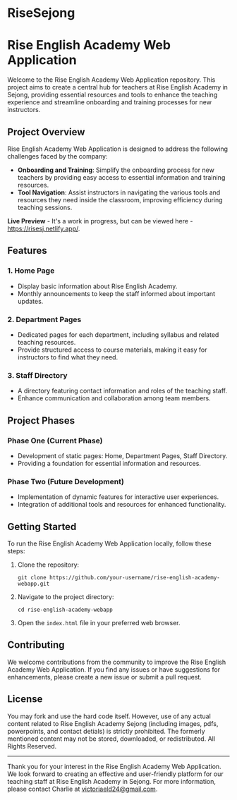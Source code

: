 # RiseSejong

# Rise English Academy Web Application

Welcome to the Rise English Academy Web Application repository. This project aims to create a central hub for teachers at Rise English Academy in Sejong, providing essential resources and tools to enhance the teaching experience and streamline onboarding and training processes for new instructors.

## Project Overview

Rise English Academy Web Application is designed to address the following challenges faced by the company:

- **Onboarding and Training**: Simplify the onboarding process for new teachers by providing easy access to essential information and training resources.
- **Tool Navigation**: Assist instructors in navigating the various tools and resources they need inside the classroom, improving efficiency during teaching sessions.

**Live Preview** - It's a work in progress, but can be viewed here - https://risesj.netlify.app/.

## Features

### 1. Home Page
- Display basic information about Rise English Academy.
- Monthly announcements to keep the staff informed about important updates.

### 2. Department Pages
- Dedicated pages for each department, including syllabus and related teaching resources.
- Provide structured access to course materials, making it easy for instructors to find what they need.

### 3. Staff Directory
- A directory featuring contact information and roles of the teaching staff.
- Enhance communication and collaboration among team members.

## Project Phases

### Phase One (Current Phase)
- Development of static pages: Home, Department Pages, Staff Directory.
- Providing a foundation for essential information and resources.

### Phase Two (Future Development)
- Implementation of dynamic features for interactive user experiences.
- Integration of additional tools and resources for enhanced functionality.

## Getting Started

To run the Rise English Academy Web Application locally, follow these steps:

1. Clone the repository:
   ```
   git clone https://github.com/your-username/rise-english-academy-webapp.git
   ```

2. Navigate to the project directory:
   ```
   cd rise-english-academy-webapp
   ```

3. Open the `index.html` file in your preferred web browser.

## Contributing

We welcome contributions from the community to improve the Rise English Academy Web Application. If you find any issues or have suggestions for enhancements, please create a new issue or submit a pull request.

## License

You may fork and use the hard code itself. However, use of any actual content related to Rise English Academy Sejong (including images, pdfs, powerpoints, and contact detials) is strictly prohibited. The formerly mentioned content may not be stored, downloaded, or redistributed. All Rights Reserved.

---

Thank you for your interest in the Rise English Academy Web Application. We look forward to creating an effective and user-friendly platform for our teaching staff at Rise English Academy in Sejong. For more information, please contact Charlie at victoriaeld24@gmail.com.

